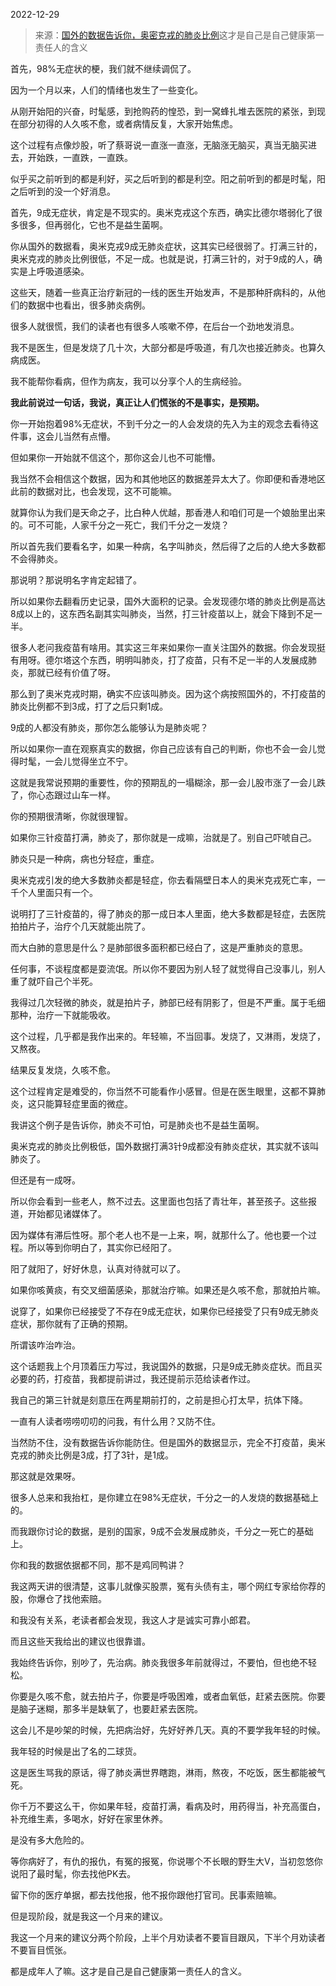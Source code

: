 2022-12-29

> 来源：[国外的数据告诉你，奥密克戎的肺炎比例](http://mp.weixin.qq.com/s?__biz=MzU3NDc5Nzc0NQ==&mid=2247521986&idx=2&sn=6533a8ef2c70dd9403efc8320fba1222&chksm=fd2e341cca59bd0a5661e5741a5f0b883ae2011934affad56be999fcf6811f9c8f7b8abb615f&scene=27#wechat_redirect)
> ​这才是自己是自己健康第一责任人的含义

首先，98%无症状的梗，我们就不继续调侃了。  

因为一个月以来，人们的情绪也发生了一些变化。  

从刚开始阳的兴奋，时髦感，到抢购药的惶恐，到一窝蜂扎堆去医院的紧张，到现在部分初得的人久咳不愈，或者病情反复，大家开始焦虑。

这个过程有点像炒股，听了蔡哥说一直涨一直涨，无脑涨无脑买，真当无脑买进去，开始跌，一直跌，一直跌。  

似乎买之前听到的都是利好，买之后听到的都是利空。阳之前听到的都是时髦，阳之后听到的没一个好消息。  

首先，9成无症状，肯定是不现实的。奥米克戎这个东西，确实比德尔塔弱化了很多很多，但再弱化，它也不是益生菌啊。

你从国外的数据看，奥米克戎9成无肺炎症状，这其实已经很弱了。打满三针的，奥米克戎的肺炎比例很低，不足一成。也就是说，打满三针的，对于9成的人，确实是上呼吸道感染。

这些天，随着一些真正治疗新冠的一线的医生开始发声，不是那种肝病科的，从他们的数据中也看出，很多肺炎病例。  

很多人就很慌，我们的读者也有很多人咳嗽不停，在后台一个劲地发消息。  

我不是医生，但是发烧了几十次，大部分都是呼吸道，有几次也接近肺炎。也算久病成医。  

我不能帮你看病，但作为病友，我可以分享个人的生病经验。

 **我此前说过一句话，我说，真正让人们慌张的不是事实，是预期。**

你一开始抱着98%无症状，不到千分之一的人会发烧的先入为主的观念去看待这件事，这会儿当然有点懵。  

但如果你一开始就不信这个，那你这会儿也不可能懵。  

我当然不会相信这个数据，因为和其他地区的数据差异太大了。你即便和香港地区此前的数据对比，也会发现，这不可能嘛。

就算你认为我们是天命之子，比白种人优越，那香港人和咱们可是一个娘胎里出来的。可不可能，人家千分之一死亡，我们千分之一发烧？  

所以首先我们要看名字，如果一种病，名字叫肺炎，然后得了之后的人绝大多数都不会得肺炎。  

那说明？那说明名字肯定起错了。

所以如果你去翻看历史记录，国外大面积的记录。会发现德尔塔的肺炎比例是高达8成以上的，这东西名副其实叫肺炎，当然，打三针疫苗以上，就会下降到不足一半。

很多人老问我疫苗有啥用。其实这三年来如果你一直关注国外的数据。你会发现挺有用呀。德尔塔这个东西，明明叫肺炎，打了疫苗，只有不足一半的人发展成肺炎，那就已经有价值了呀。  

那么到了奥米克戎时期，确实不应该叫肺炎。因为这个病按照国外的，不打疫苗的肺炎比例都不到3成，打了之后只剩1成。

9成的人都没有肺炎，那你怎么能够认为是肺炎呢？  

所以如果你一直在观察真实的数据，你自己应该有自己的判断，你也不会一会儿觉得时髦，一会儿觉得坐立不宁。  

这就是我常说预期的重要性，你的预期乱的一塌糊涂，那一会儿股市涨了一会儿跌了，你心态跟过山车一样。  

你的预期很清晰，你就很理智。

如果你三针疫苗打满，肺炎了，那你就是一成嘛，治就是了。别自己吓唬自己。  

肺炎只是一种病，病也分轻症，重症。  

奥米克戎引发的绝大多数肺炎都是轻症，你去看隔壁日本人的奥米克戎死亡率，一千个人里面只有一个。

说明打了三针疫苗的，得了肺炎的那一成日本人里面，绝大多数都是轻症，去医院拍拍片子，治疗个几天就能出院了。  

而大白肺的意思是什么？是肺部很多面积都已经白了，这是严重肺炎的意思。  

任何事，不谈程度都是耍流氓。所以你不要因为别人轻了就觉得自己没事儿，别人重了就吓自己个半死。  

我得过几次轻微的肺炎，就是拍片子，肺部已经有阴影了，但是不严重。属于毛细那种，治疗一下就能吸收。  

这个过程，几乎都是我作出来的。年轻嘛，不当回事。发烧了，又淋雨，发烧了，又熬夜。  

结果反复发烧，久咳不愈。  

这个过程肯定是难受的，你当然不可能看作小感冒。但是在医生眼里，这都不算肺炎，这只能算轻症里面的微症。  

我讲这个例子是告诉你，肺炎不可怕，可是肺炎也不是益生菌啊。  

奥米克戎的肺炎比例极低，国外数据打满3针9成都没有肺炎症状，其实就不该叫肺炎了。

但还是有一成呀。  

所以你会看到一些老人，熬不过去。这里面也包括了青壮年，甚至孩子。这些报道，开始都见诸媒体了。  

因为媒体有滞后性呀。那个老人也不是一上来，啊，就那什么了。他也要一个过程。所以等到你明白了，其实你已经阳了。  

阳了就阳了，好好休息，认真对待就可以了。  

如果你咳黄痰，有交叉细菌感染，那就治疗嘛。如果还是久咳不愈，那就拍片嘛。

说穿了，如果你已经接受了不存在9成无症状，如果你已经接受了只有9成无肺炎症状，那你就有了正确的预期。  

所谓该咋治咋治。

这个话题我上个月顶着压力写过，我说国外的数据，只是9成无肺炎症状。而且买必要的药，打疫苗，我都提前讲过，我还提前示范给读者作过。

我自己的第三针就是刻意压在两星期前打的，之前是担心打太早，抗体下降。  

一直有人读者唠唠叨叨的问我，有什么用？又防不住。  

当然防不住，没有数据告诉你能防住。但是国外的数据显示，完全不打疫苗，奥米克戎的肺炎比例是3成，打了3针，是1成。

那这就是效果呀。

很多人总来和我抬杠，是你建立在98%无症状，千分之一的人发烧的数据基础上的。  

而我跟你讨论的数据，是别的国家，9成不会发展成肺炎，千分之一死亡的基础上。  

你和我的数据依据都不同，那不是鸡同鸭讲？  

我这两天讲的很清楚，这事儿就像买股票，冤有头债有主，哪个网红专家给你荐的股，你爆仓了找他索赔。  

和我没有关系，老读者都会发现，我这人才是诚实可靠小郎君。  

而且这些天我给出的建议也很靠谱。  

我始终告诉你，别吵了，先治病。肺炎我很多年前就得过，不要怕，但也绝不轻松。

你要是久咳不愈，就去拍片子，你要是呼吸困难，或者血氧低，赶紧去医院。你要是脑子迷糊，那多半是缺氧了，也要赶紧去医院。  

这会儿不是吵架的时候，先把病治好，先好好养几天。真的不要学我年轻的时候。  

我年轻的时候是出了名的二球货。

这是医生骂我的原话，得了肺炎满世界瞎跑，淋雨，熬夜，不吃饭，医生都能被气死。  

你千万不要这么干，你如果年轻，疫苗打满，看病及时，用药得当，补充高蛋白，补充维生素，多喝水，好好在家里休养。  

是没有多大危险的。

等你病好了，有仇的报仇，有冤的报冤，你说哪个不长眼的野生大V，当初忽悠你说阳了最时髦，你去找他PK去。  

留下你的医疗单据，都去找他报，他不报你跟他打官司。民事索赔嘛。  

但是现阶段，就是我这一个月来的建议。

我这一个月来的建议分两个阶段，上半个月劝读者不要盲目跟风，下半个月劝读者不要盲目慌张。

都是成年人了嘛。这才是自己是自己健康第一责任人的含义。


